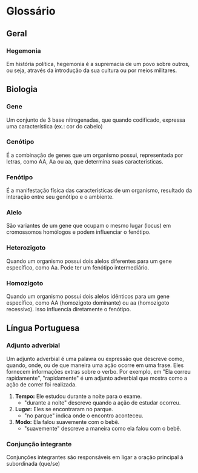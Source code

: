 # Glossário
## Geral
### Hegemonia
Em história política, hegemonia é a supremacia de um povo sobre outros, ou seja, através da introdução da sua cultura ou por meios militares.
## Biologia
### Gene
Um conjunto de 3 base nitrogenadas, que quando codificado, expressa uma característica (ex.: cor do cabelo)
### Genótipo
É a combinação de genes que um organismo possui, representada por letras, como AA, Aa ou aa, que determina suas características.

### Fenótipo
É a manifestação física das características de um organismo, resultado da interação entre seu genótipo e o ambiente.
### Alelo
São variantes de um gene que ocupam o mesmo lugar (locus) em cromossomos homólogos e podem influenciar o fenótipo.

### Heterozigoto
Quando um organismo possui dois alelos diferentes para um gene específico, como Aa. Pode ter um fenótipo intermediário.

### Homozigoto
Quando um organismo possui dois alelos idênticos para um gene específico, como AA (homozigoto dominante) ou aa (homozigoto recessivo). Isso influencia diretamente o fenótipo.
## Língua Portuguesa
### Adjunto adverbial
Um adjunto adverbial é uma palavra ou expressão que descreve como, quando, onde, ou de que maneira uma ação ocorre em uma frase. Eles fornecem informações extras sobre o verbo. Por exemplo, em "Ela correu rapidamente", "rapidamente" é um adjunto adverbial que mostra como a ação de correr foi realizada.
1. **Tempo:** Ele estudou durante a noite para o exame.
    - "durante a noite" descreve quando a ação de estudar ocorreu.
2. **Lugar:** Eles se encontraram no parque.
    - "no parque" indica onde o encontro aconteceu.
3. **Modo:** Ela falou suavemente com o bebê.
    - "suavemente" descreve a maneira como ela falou com o bebê.
### Conjunção integrante
Conjunções integrantes são responsáveis em ligar a oração principal à subordinada (que/se)